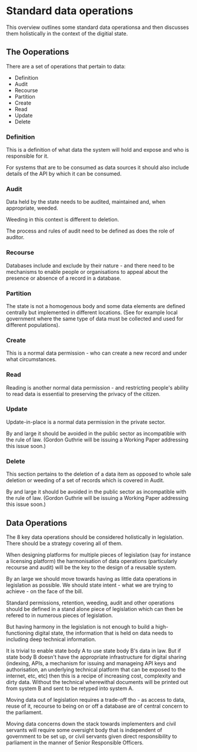 # Standard data operations

This overview outlines some standard data operationsa and then discusses them holistically in the context of the digitial state.

## The Ooperations

There are a set of operations that pertain to data:

* Definition
* Audit
* Recourse
* Partition
* Create
* Read
* Update
* Delete

### Definition

This is a definition of what data the system will hold and expose and who is responsible for it.

For systems that are to be consumed as data sources it should also include details of the API by which it can be consumed.

### Audit

Data held by the state needs to be audited, maintained and, when appropriate, weeded.

Weeding in this context is different to deletion.

The process and rules of audit need to be defined as does the role of auditor.

### Recourse

Databases include and exclude by their nature - and there need to be mechanisms to enable people or organisations to appeal about the presence or absence of a record in a database.

### Partition

The state is not a homogenous body and some data elements are defined centrally but implemented in different locations. (See for example local government where the same type of data must be collected and used for different populations).

### Create

This is a normal data permission - who can create a new record and under what circumstances.

### Read

Reading is another normal data permission - and restricting people's ability to read data is essential to preserving the privacy of the citizen.

### Update

Update-in-place is a normal data permission in the private sector.

By and large it should be avoided in the public sector as incompatible with the rule of law. (Gordon Guthrie will be issuing a Working Paper addressing this issue soon.)

### Delete

This section pertains to the deletion of a data item as opposed to whole sale deletion or weeding of a set of records which is covered in Audit.

By and large it should be avoided in the public sector as incompatible with the rule of law. (Gordon Guthrie will be issuing a Working Paper addressing this issue soon.)

## Data Operations

The 8 key data operations should be considered holistically in legislation. There should be a strategy covering all of them.

When designing platforms for multiple pieces of legislation (say for instance a licensing platform) the harmonisation of data operations (particularly recourse and audit) will be the key to the design of a reusable system.

By an large we should move towards having as little data operations in legislation as possible. We should state intent - what we are trying to achieve - on the face of the bill.

Standard permissions, retention, weeding, audit and other operations should be defined in a stand alone piece of legislation which can then be refered to in numerous pieces of legislation.

But having harmony in the legislation is not enough to build a high-functioning digital state, the information that is held on data needs to including deep technical information.

It is trivial to enable state body A to use state body B's data in law. But if state body B doesn't have the appropriate infrastructure for digital sharing (indexing, APIs, a mechanism for issuing and manageing API keys and authorisation, an underlying technical platform that can be exposed to the internet, etc, etc) then this is a recipe of increasing cost, complexity and dirty data. Without the technical wherewithal documents will be printed out from system B and sent to be retyped into system A. 

Moving data out of legislation requires a trade-off tho - as access to data, reuse of it, recourse to being on or off a database are of central concern to the parliament.

Moving data concerns down the stack towards implementers and civil servants will require some oversight body that is independent of government to be set up, or civil servants given direct responsibility to parliament in the manner of Senior Responsible Officers.
